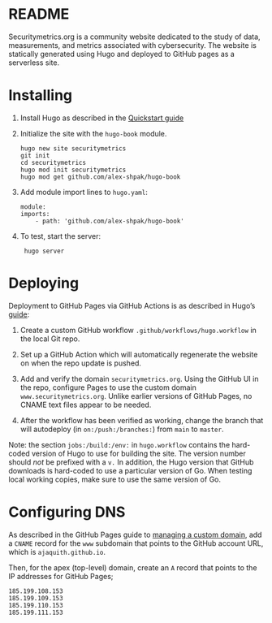 # README

Securitymetrics.org is a community website dedicated to the study of data, measurements, and metrics associated with cybersecurity. The website is statically generated using Hugo and deployed to GitHub pages as a serverless site.

# Installing

1. Install Hugo as described in the [Quickstart guide](https://gohugo.io/getting-started/quick-start/)

2. Initialize the site with the `hugo-book` module.

       hugo new site securitymetrics
       git init
       cd securitymetrics
       hugo mod init securitymetrics
       hugo mod get github.com/alex-shpak/hugo-book

3. Add module import lines to `hugo.yaml`:

       module:
       imports:
           - path: 'github.com/alex-shpak/hugo-book'

4. To test, start the server:

        hugo server

# Deploying

Deployment to GitHub Pages via GitHub Actions is as described in Hugo’s [guide](https://gohugo.io/hosting-and-deployment/hosting-on-github/):

1. Create a custom GitHub workflow `.github/workflows/hugo.workflow` in the local Git repo.

2. Set up a GitHub Action which will automatically regenerate the website on when the repo update is pushed.

3. Add and verify the domain `securitymetrics.org`. Using the GitHub UI in the repo, configure Pages to use the custom domain `www.securitymetrics.org`. Unlike earlier versions of GitHub Pages, no CNAME text files appear to be needed.

4. After the workflow has been verified as working, change the branch that will autodeploy (in `on:/push:/branches:`) from `main` to `master`.

Note: the section `jobs:/build:/env:` in `hugo.workflow` contains the hard-coded version of Hugo to use for building the site. The version number should _not_ be prefixed with a `v.` In addition, the Hugo version that GitHub downloads is hard-coded to use a particular version of Go. When testing local working copies, make sure to use the same version of Go.

# Configuring DNS

As described in the GitHub Pages guide to [managing a custom domain](https://docs.github.com/en/pages/configuring-a-custom-domain-for-your-github-pages-site/managing-a-custom-domain-for-your-github-pages-site), add a `CNAME` record for the `www` subdomain that points to the GitHub account URL, which is `ajaquith.github.io`.

Then, for the apex (top-level) domain, create an `A` record that points to the IP addresses for GitHub Pages;

    185.199.108.153
    185.199.109.153
    185.199.110.153
    185.199.111.153

